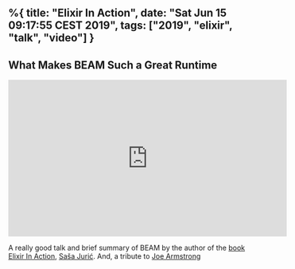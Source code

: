 %{
  title:  "Elixir In Action",
  date: "Sat Jun 15 09:17:55 CEST 2019",
  tags: ["2019", "elixir", "talk", "video"]
}
---
## What Makes BEAM Such a Great Runtime
<iframe width="560" height="315" src="https://www.youtube.com/embed/JvBT4XBdoUE" frameborder="0" allow="accelerometer; autoplay; encrypted-media; gyroscope; picture-in-picture" allowfullscreen></iframe>

A really good talk and brief summary of BEAM by the author of
the [book Elixir In Action][], [Saša Jurić][]. And, a tribute to 
[Joe Armstrong][]



[Joe Armstrong]: https://en.wikipedia.org/wiki/Joe_Armstrong_(programmer)
[book Elixir In Action]: https://livebook.manning.com/#!/book/elixir-in-action-second-edition/about-this-book/
[Saša Jurić]: https://livebook.manning.com/#!/book/elixir-in-action-second-edition/about-the-author/
